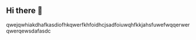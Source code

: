## Hi there 👋

<!--
**zhang3ii/zhang3ii** is a ✨ _special_ ✨ repository because its `README.md` (this file) appears on your GitHub profile.

Here are some ideas to get you started:

- 🔭 I’m currently working on ...
- 🌱 I’m currently learning ...
- 👯 I’m looking to collaborate on ...
- 🤔 I’m looking for help with ...
- 💬 Ask me about ...
- 📫 How to reach me: ...
- 😄 Pronouns: ...
- ⚡ Fun fact: ...
qweqweqwe
-->


qwejqwhiakdhafkasdiofhkqwerfkhfoidhcjsadfoiuwqhfkkjahsfuwefwqqerwerqwerqewsdafasdc
